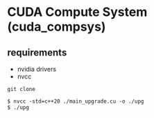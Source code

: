 # CUDA Compute System (cuda_compsys)

## requirements
- nvidia drivers
- nvcc

```
git clone
```

```
$ nvcc -std=c++20 ./main_upgrade.cu -o ./upg
$ ./upg
```
